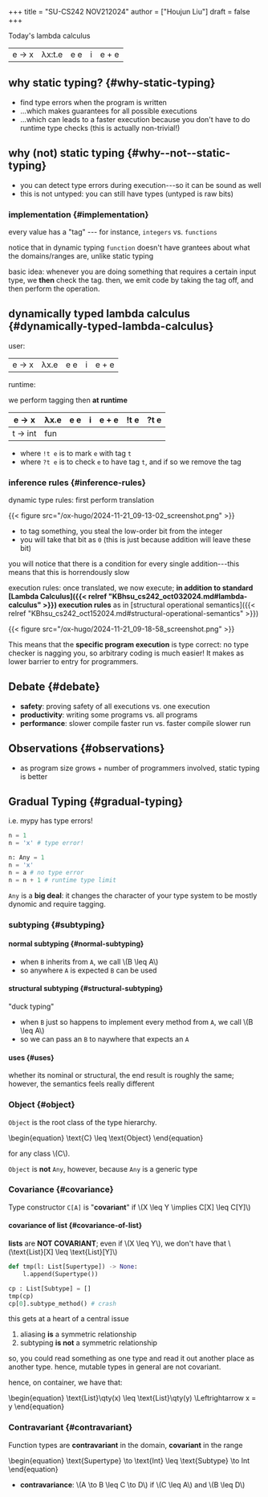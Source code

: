 +++
title = "SU-CS242 NOV212024"
author = ["Houjun Liu"]
draft = false
+++

Today's lambda calculus

|       |        |     |   |       |
|-------|--------|-----|---|-------|
| e → x | λx:t.e | e e | i | e + e |


## why static typing? {#why-static-typing}

-   find type errors when the program is written
-   ...which makes guarantees for all possible executions
-   ...which can leads to a faster execution because you don't have to do runtime type checks (this is actually non-trivial!)


## why (not) static typing {#why--not--static-typing}

-   you can detect type errors during execution---so it can be sound as well
-   this is not untyped: you can still have types (untyped is raw bits)


### implementation {#implementation}

every value has a "tag" --- for instance, `integers` vs. `functions`

notice that in dynamic typing `function` doesn't have grantees about what the domains/ranges are, unlike static typing

basic idea: whenever you are doing something that requires a certain input type, we **then** check the tag. then, we emit code by taking the tag off, and then perform the operation.


## dynamically typed lambda calculus {#dynamically-typed-lambda-calculus}

user:

|       |      |     |   |       |
|-------|------|-----|---|-------|
| e → x | λx.e | e e | i | e + e |

runtime:

we perform tagging then **at runtime**

| e → x   | λx.e | e e | i | e + e | !t e | ?t e |
|---------|------|-----|---|-------|------|------|
| t → int | fun  |

-   where `!t e` is to mark `e` with tag `t`
-   where `?t e` is to check `e` to have tag `t`, and if so we remove the tag


### inference rules {#inference-rules}

dynamic type rules: first perform translation

{{< figure src="/ox-hugo/2024-11-21_09-13-02_screenshot.png" >}}

-   to tag something, you steal the low-order bit from the integer
-   you will take that bit as `0` (this is just because addition will leave these bit)

you will notice that there is a condition for every single addition---this means that this is horrendously slow

execution rules: once translated, we now execute; **in addition to standard [Lambda Calculus]({{< relref "KBhsu_cs242_oct032024.md#lambda-calculus" >}}) execution rules** as in [structural operational semantics]({{< relref "KBhsu_cs242_oct152024.md#structural-operational-semantics" >}})

{{< figure src="/ox-hugo/2024-11-21_09-18-58_screenshot.png" >}}

This means that the **specific program execution** is type correct: no type checker is nagging you, so arbitrary coding is much easier! It makes as lower barrier to entry for programmers.


## Debate {#debate}

-   **safety**: proving safety of all executions vs. one execution
-   **productivity**: writing some programs vs. all programs
-   **performance**: slower compile faster run vs. faster compile slower run


## Observations {#observations}

-   as program size grows + number of programmers involved, static typing is better


## Gradual Typing {#gradual-typing}

i.e. mypy has type errors!

```python
n = 1
n = 'x' # type error!
```

```python
n: Any = 1
n = 'x'
n = a # no type error
n = n + 1 # runtime type limit
```

`Any` is a **big deal**: it changes the character of your type system to be mostly dynomic and require tagging.


### subtyping {#subtyping}


#### normal subtyping {#normal-subtyping}

-   when `B` inherits from `A`, we call \\(B \leq A\\)
-   so anywhere `A` is expected `B` can be used


#### structural subtyping {#structural-subtyping}

"duck typing"

-   when `B` just so happens to implement every method from `A`, we call \\(B \leq A\\)
-   so we can pass an `B` to naywhere that expects an `A`


#### uses {#uses}

whether its nominal or structural, the end result is roughly the same; however, the semantics feels really different


### Object {#object}

`Object` is the root class of the type hierarchy.

\begin{equation}
\text{C} \leq \text{Object}
\end{equation}

for any class \\(C\\).

`Object` is **not** `Any`, however, because `Any` is a generic type


### Covariance {#covariance}

Type constructor `C[A]` is "**covariant**" if \\(X \leq Y \implies C[X] \leq C[Y]\\)


#### covariance of list {#covariance-of-list}

**lists** are **NOT COVARIANT**; even if \\(X \leq Y\\), we don't have that \\(\text{List}[X] \leq \text{List}[Y]\\)

```python
def tmp(l: List[Supertype]) -> None:
    l.append(Supertype())

cp : List[Subtype] = []
tmp(cp)
cp[0].subtype_method() # crash
```

this gets at a heart of a central issue

1.  aliasing **is** a symmetric relationship
2.  subtyping **is not** a symmetric relationship

so, you could read something as one type and read it out another place as another type. hence, mutable types in general are not covariant.

hence, on container, we have that:

\begin{equation}
\text{List}\qty(x) \leq \text{List}\qty(y) \Leftrightarrow x = y
\end{equation}


### Contravariant {#contravariant}

Function types are **contravariant** in the domain, **covariant** in the range

\begin{equation}
\text{Supertype} \to \text{Int} \leq \text{Subtype} \to  Int
\end{equation}

-   **contravariance**: \\(A \to B \leq C \to D\\) if \\(C \leq A\\) and \\(B \leq D\\)
